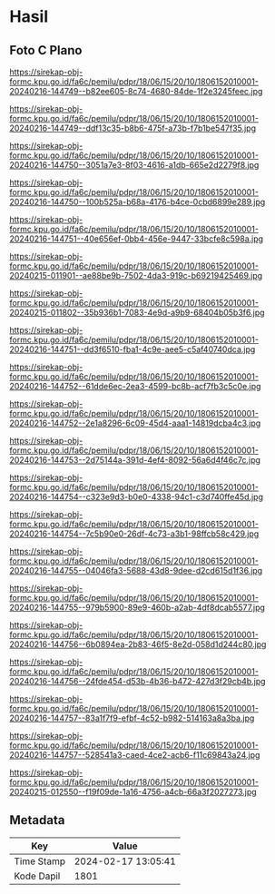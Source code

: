 # Hasil

## Foto C Plano

https://sirekap-obj-formc.kpu.go.id/fa6c/pemilu/pdpr/18/06/15/20/10/1806152010001-20240216-144749--b82ee605-8c74-4680-84de-1f2e3245feec.jpg

https://sirekap-obj-formc.kpu.go.id/fa6c/pemilu/pdpr/18/06/15/20/10/1806152010001-20240216-144749--ddf13c35-b8b6-475f-a73b-f7b1be547f35.jpg

https://sirekap-obj-formc.kpu.go.id/fa6c/pemilu/pdpr/18/06/15/20/10/1806152010001-20240216-144750--3051a7e3-8f03-4616-a1db-665e2d2279f8.jpg

https://sirekap-obj-formc.kpu.go.id/fa6c/pemilu/pdpr/18/06/15/20/10/1806152010001-20240216-144750--100b525a-b68a-4176-b4ce-0cbd6899e289.jpg

https://sirekap-obj-formc.kpu.go.id/fa6c/pemilu/pdpr/18/06/15/20/10/1806152010001-20240216-144751--40e656ef-0bb4-456e-9447-33bcfe8c598a.jpg

https://sirekap-obj-formc.kpu.go.id/fa6c/pemilu/pdpr/18/06/15/20/10/1806152010001-20240215-011901--ae88be9b-7502-4da3-919c-b69219425469.jpg

https://sirekap-obj-formc.kpu.go.id/fa6c/pemilu/pdpr/18/06/15/20/10/1806152010001-20240215-011802--35b936b1-7083-4e9d-a9b9-68404b05b3f6.jpg

https://sirekap-obj-formc.kpu.go.id/fa6c/pemilu/pdpr/18/06/15/20/10/1806152010001-20240216-144751--dd3f6510-fba1-4c9e-aee5-c5af40740dca.jpg

https://sirekap-obj-formc.kpu.go.id/fa6c/pemilu/pdpr/18/06/15/20/10/1806152010001-20240216-144752--61dde6ec-2ea3-4599-bc8b-acf7fb3c5c0e.jpg

https://sirekap-obj-formc.kpu.go.id/fa6c/pemilu/pdpr/18/06/15/20/10/1806152010001-20240216-144752--2e1a8296-6c09-45d4-aaa1-14819dcba4c3.jpg

https://sirekap-obj-formc.kpu.go.id/fa6c/pemilu/pdpr/18/06/15/20/10/1806152010001-20240216-144753--2d75144a-391d-4ef4-8092-56a6d4f46c7c.jpg

https://sirekap-obj-formc.kpu.go.id/fa6c/pemilu/pdpr/18/06/15/20/10/1806152010001-20240216-144754--c323e9d3-b0e0-4338-94c1-c3d740ffe45d.jpg

https://sirekap-obj-formc.kpu.go.id/fa6c/pemilu/pdpr/18/06/15/20/10/1806152010001-20240216-144754--7c5b90e0-26df-4c73-a3b1-98ffcb58c429.jpg

https://sirekap-obj-formc.kpu.go.id/fa6c/pemilu/pdpr/18/06/15/20/10/1806152010001-20240216-144755--04046fa3-5688-43d8-9dee-d2cd615d1f36.jpg

https://sirekap-obj-formc.kpu.go.id/fa6c/pemilu/pdpr/18/06/15/20/10/1806152010001-20240216-144755--979b5900-89e9-460b-a2ab-4df8dcab5577.jpg

https://sirekap-obj-formc.kpu.go.id/fa6c/pemilu/pdpr/18/06/15/20/10/1806152010001-20240216-144756--6b0894ea-2b83-46f5-8e2d-058d1d244c80.jpg

https://sirekap-obj-formc.kpu.go.id/fa6c/pemilu/pdpr/18/06/15/20/10/1806152010001-20240216-144756--24fde454-d53b-4b36-b472-427d3f29cb4b.jpg

https://sirekap-obj-formc.kpu.go.id/fa6c/pemilu/pdpr/18/06/15/20/10/1806152010001-20240216-144757--83a1f7f9-efbf-4c52-b982-514163a8a3ba.jpg

https://sirekap-obj-formc.kpu.go.id/fa6c/pemilu/pdpr/18/06/15/20/10/1806152010001-20240216-144757--528541a3-caed-4ce2-acb6-f11c69843a24.jpg

https://sirekap-obj-formc.kpu.go.id/fa6c/pemilu/pdpr/18/06/15/20/10/1806152010001-20240215-012550--f19f09de-1a16-4756-a4cb-66a3f2027273.jpg


## Metadata

| Key        | Value               |
| ---------- | ------------------- |
| Time Stamp | 2024-02-17 13:05:41 |
| Kode Dapil | 1801                |



